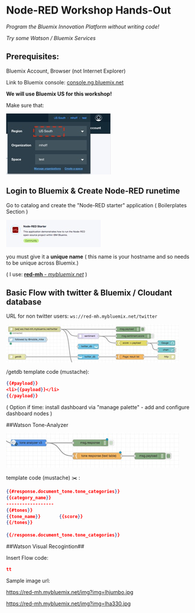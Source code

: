 
# Node-RED Workshop Hands-Out

 _Program the Bluemix Innovation Platform without writing code!_

_Try some Watson / Bluemix Services_

## Prerequisites:         

Bluemix Account, Browser (not Internet Explorer) 

Link to Bluemix console:   [console.ng.bluemix.net](https://console.ng.bluemix.net)

**We will use Bluemix US for this workshop!**

Make sure that:

![bmx org](doc_img/bmx_org.jpg)

## Login to Bluemix & Create Node-RED  runetime

Go to catalog and create the "Node-RED starter" application ( Boilerplates Section )

![bmx starter](doc_img/bmx_nodeRED_starter.jpg)
 
you must give it a **unique name** ( this name is your hostname and so needs to be unique across Bluemix.)

( I use:  [**red-mh** - _mybluemix.net_](https://red-mh.mybluemix.net) )


## Basic Flow with twitter &  Bluemix / Cloudant database

URL for non twitter users:  ```ws://red-mh.mybluemix.net/twitter```

![twitter_flow](doc_img/twitter_flow.jpg)

/getdb  template code (mustache):

```json
{{#payload}}
<li>{{payload}}</li>
{{/payload}}    
```
( Option if time: install dashboard via "manage palette"  -  add  and configure dashboard nodes  )


##Watson Tone-Analyzer

![tone_ana](doc_img/tone_ana.jpg)


template code (mustache)  :scissors: :

```json
{{#response.document_tone.tone_categories}}
{{category_name}}
------------------
{{#tones}}
{{tone_name}}       {{score}}
{{/tones}}

{{/response.document_tone.tone_categories}}
```


##Watson Visual Recogintion##

Insert Flow code:

```json
tt
```

Sample image url:


https://red-mh.mybluemix.net/img?img=lhjumbo.jpg



https://red-mh.mybluemix.net/img?img=lha330.jpg